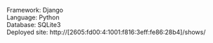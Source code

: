 Framework: Django <br/>
Language: Python <br/>
Database: SQLite3 <br/>
Deployed site: http://[2605:fd00:4:1001:f816:3eff:fe86:28b4]/shows/ <br/>
